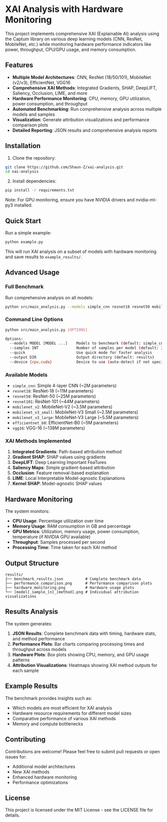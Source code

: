 # XAI Analysis with Hardware Monitoring

This project implements comprehensive XAI (Explainable AI) analysis using the Captum library on various deep learning models (CNN, ResNet, MobileNet, etc.) while monitoring hardware performance indicators like power, throughput, CPU/GPU usage, and memory consumption.

## Features

- **Multiple Model Architectures**: CNN, ResNet (18/50/101), MobileNet (v2/v3), EfficientNet, VGG16
- **Comprehensive XAI Methods**: Integrated Gradients, SHAP, DeepLIFT, Saliency, Occlusion, LIME, and more
- **Hardware Performance Monitoring**: CPU, memory, GPU utilization, power consumption, and throughput
- **Automated Benchmarking**: Run comprehensive analysis across multiple models and samples
- **Visualization**: Generate attribution visualizations and performance comparison plots
- **Detailed Reporting**: JSON results and comprehensive analysis reports

## Installation

1. Clone the repository:
```bash
git clone https://github.com/Shaun-Z/xai-analysis.git
cd xai-analysis
```

2. Install dependencies:
```bash
pip install -r requirements.txt
```

Note: For GPU monitoring, ensure you have NVIDIA drivers and nvidia-ml-py3 installed.

## Quick Start

Run a simple example:
```bash
python example.py
```

This will run XAI analysis on a subset of models with hardware monitoring and save results to `example_results/`.

## Advanced Usage

### Full Benchmark

Run comprehensive analysis on all models:
```bash
python src/main_analysis.py --models simple_cnn resnet18 resnet50 mobilenet_v2 --samples 5
```

### Command Line Options

```bash
python src/main_analysis.py [OPTIONS]

Options:
  --models MODEL [MODEL ...]    Models to benchmark (default: simple_cnn resnet18 mobilenet_v2)
  --samples INT                 Number of samples per model (default: 3)
  --quick                       Use quick mode for faster analysis
  --output DIR                  Output directory (default: results)
  --device {cpu,cuda}           Device to use (auto-detect if not specified)
```

### Available Models

- `simple_cnn`: Simple 4-layer CNN (~2M parameters)
- `resnet18`: ResNet-18 (~11M parameters)
- `resnet50`: ResNet-50 (~25M parameters)
- `resnet101`: ResNet-101 (~44M parameters)
- `mobilenet_v2`: MobileNet-V2 (~3.5M parameters)
- `mobilenet_v3_small`: MobileNet-V3 Small (~2.5M parameters)
- `mobilenet_v3_large`: MobileNet-V3 Large (~5.5M parameters)
- `efficientnet_b0`: EfficientNet-B0 (~5M parameters)
- `vgg16`: VGG-16 (~138M parameters)

### XAI Methods Implemented

1. **Integrated Gradients**: Path-based attribution method
2. **Gradient SHAP**: SHAP values using gradients
3. **DeepLIFT**: Deep Learning Important FeaTures
4. **Saliency Maps**: Simple gradient-based attribution
5. **Occlusion**: Feature removal-based explanation
6. **LIME**: Local Interpretable Model-agnostic Explanations
7. **Kernel SHAP**: Model-agnostic SHAP values

## Hardware Monitoring

The system monitors:
- **CPU Usage**: Percentage utilization over time
- **Memory Usage**: RAM consumption in GB and percentage
- **GPU Metrics**: Utilization, memory usage, power consumption, temperature (if NVIDIA GPU available)
- **Throughput**: Samples processed per second
- **Processing Time**: Time taken for each XAI method

## Output Structure

```
results/
├── benchmark_results.json          # Complete benchmark data
├── performance_comparison.png      # Performance comparison plots
├── hardware_monitoring.png         # Hardware usage plots
└── [model]_sample_[n]_[method].png # Individual attribution visualizations
```

## Results Analysis

The system generates:

1. **JSON Results**: Complete benchmark data with timing, hardware stats, and method performance
2. **Performance Plots**: Bar charts comparing processing times and throughput across models
3. **Hardware Plots**: Box plots showing CPU, memory, and GPU usage patterns
4. **Attribution Visualizations**: Heatmaps showing XAI method outputs for each sample

## Example Results

The benchmark provides insights such as:
- Which models are most efficient for XAI analysis
- Hardware resource requirements for different model sizes
- Comparative performance of various XAI methods
- Memory and compute bottlenecks

## Contributing

Contributions are welcome! Please feel free to submit pull requests or open issues for:
- Additional model architectures
- New XAI methods
- Enhanced hardware monitoring
- Performance optimizations

## License

This project is licensed under the MIT License - see the LICENSE file for details.

